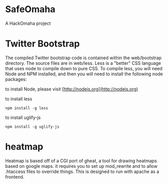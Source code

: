 # SafeOmaha

A HackOmaha project

# Twitter Bootstrap

The compiled Twitter bootstrap code is contained within the web/bootstrap directory. The source files are in web/less. Less is a "better" CSS language that uses node to compile down to pure CSS. To compile less, you will need Node and NPM installed, and then you will need to install the following node packages:

to install Node, please visit [http://nodejs.org](http://nodejs.org)

to install less

	npm install -g less

to install uglify-js

	npm install -g uglify-js

# heatmap

Heatmap is based off of a CGI port of gheat, a tool for drawing heatmaps based on google maps. it requires you to set up
mod\_rewrite and to allow .htaccess files to override things. This is designed to run with apache as a frontend.
